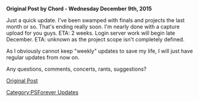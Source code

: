 **Original Post by Chord - Wednesday December 9th, 2015**

Just a quick update. I've been swamped with finals and projects the last
month or so. That's ending really soon. I'm nearly done with a capture
upload for you guys. ETA: 2 weeks. Login server work will begin late
December. ETA: unknown as the project scope isn't completely defined.

As I obviously cannot keep "weekly" updates to save my life, I will just
have regular updates from now on.

Any questions, comments, concerts, rants, suggestions?

[Original Post](http://psforever.net/forum/viewtopic.php?f=11&t=44)

[Category:PSForever Updates](Category:PSForever_Updates.md "wikilink")
